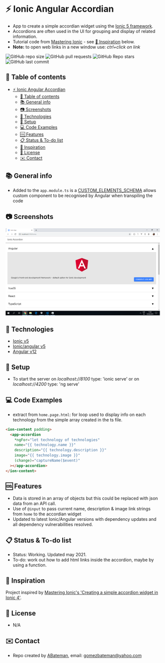 # :zap: Ionic Angular Accordian

* App to create a simple accordian widget using the [Ionic 5 framework](https://ionicframework.com/docs).
* Accordions are often used in the UI for grouping and display of related information.
* Tutorial code from [Mastering Ionic](https://masteringionic.com/) - see [:clap: Inspiration](#clap-inspiration) below.
* **Note:** to open web links in a new window use: _ctrl+click on link_

![GitHub repo size](https://img.shields.io/github/repo-size/AndrewJBateman/ionic-angular-accordian?style=plastic)
![GitHub pull requests](https://img.shields.io/github/issues-pr/AndrewJBateman/ionic-angular-accordian?style=plastic)
![GitHub Repo stars](https://img.shields.io/github/stars/AndrewJBateman/ionic-angular-accordian?style=plastic)
![GitHub last commit](https://img.shields.io/github/last-commit/AndrewJBateman/ionic-angular-accordian?style=plastic)

## :page_facing_up: Table of contents

* [:zap: Ionic Angular Accordian](#zap-ionic-angular-accordian)
  * [:page_facing_up: Table of contents](#page_facing_up-table-of-contents)
  * [:books: General info](#books-general-info)
  * [:camera: Screenshots](#camera-screenshots)
  * [:signal_strength: Technologies](#signal_strength-technologies)
  * [:floppy_disk: Setup](#floppy_disk-setup)
  * [:computer: Code Examples](#computer-code-examples)
  * [:cool: Features](#cool-features)
  * [:clipboard: Status & To-do list](#clipboard-status--to-do-list)
  * [:clap: Inspiration](#clap-inspiration)
  * [:file_folder: License](#file_folder-license)
  * [:envelope: Contact](#envelope-contact)

## :books: General info

* Added to the `app.module.ts` is a [CUSTOM_ELEMENTS_SCHEMA](https://angular.io/api/core/CUSTOM_ELEMENTS_SCHEMA) allows custom component to be recognised by Angular when transpiling the code

## :camera: Screenshots

![Home Page](./img/accordion.png)

## :signal_strength: Technologies

* [Ionic v5](https://ionicframework.com/)
* [Ionic/angular v5](https://www.npmjs.com/package/@ionic/angular)
* [Angular v12](https://angular.io/)

## :floppy_disk: Setup

* To start the server on _localhost://8100_ type: 'ionic serve' or on _localhost://4200_ type: 'ng serve'

## :computer: Code Examples

* extract from `home.page.html`: for loop used to display info on each technology from the simple array created in the ts file.

```html
<ion-content padding>
  <app-accordion
    *ngFor="let technology of technologies"
    name="{{ technology.name }}"
    description="{{ technology.description }}"
    image="{{ technology.image }}"
    (change)="captureName($event)"
  ></app-accordion>
</ion-content>
```

## :cool: Features

* Data is stored in an array of objects but this could be replaced with json data from an API call.
* Use of `@input` to pass current name, description & image link strings from `home` to the accordian widget
* Updated to latest Ionic/Angular versions with dependency updates and all dependency vulnerabilities resolved.

## :clipboard: Status & To-do list

* Status: Working. Updated may 2021.
* To-do: work out how to add html links inside the accordion, maybe by using a function.

## :clap: Inspiration

Project inspired by [Mastering Ionic's 'Creating a simple accordion widget in Ionic 4'](http://masteringionic.com/blog/2019-01-27-creating-a-simple-accordion-widget-in-ionic-4/).

## :file_folder: License

* N/A

## :envelope: Contact

* Repo created by [ABateman](https://github.com/AndrewJBateman), email: gomezbateman@yahoo.com

